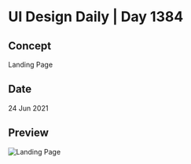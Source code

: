 # UI Design Daily | Day 1384

## Concept

Landing Page

## Date

24 Jun 2021

## Preview

![Landing Page](https://user-images.githubusercontent.com/30156531/146570990-ba0ba4b4-8774-4bfc-8bea-d839796032d7.png)